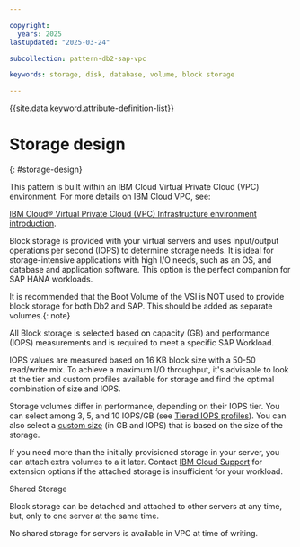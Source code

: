 ```yaml
---

copyright:
  years: 2025
lastupdated: "2025-03-24"

subcollection: pattern-db2-sap-vpc

keywords: storage, disk, database, volume, block storage

---
```


{{site.data.keyword.attribute-definition-list}}

# Storage design
{: #storage-design}

This pattern is built within an IBM Cloud Virtual Private Cloud (VPC) environment. For more details on IBM Cloud VPC, see:

[IBM Cloud® Virtual Private Cloud (VPC) Infrastructure environment introduction](/docs/sap?topic=sap-vpc-env-introduction).

Block storage is provided with your virtual servers and uses input/output operations per second (IOPS) to determine storage needs. It is ideal for storage-intensive applications with high I/O needs, such as an OS, and database and application software. This option is the perfect companion for SAP HANA workloads.

It is recommended that the Boot Volume of the VSI is NOT used to provide block storage for both Db2 and SAP. This should be added as separate volumes.{: note}

All Block storage is selected based on capacity (GB) and performance (IOPS) measurements and is required to meet a specific SAP Workload.

IOPS values are measured based on 16 KB block size with a 50-50 read/write mix. To achieve a maximum I/O throughput, it's advisable to look at the tier and custom profiles available for storage and find the optimal combination of size and IOPS.

Storage volumes differ in performance, depending on their IOPS tier. You can select among 3, 5, and 10 IOPS/GB (see [Tiered IOPS profiles](docs/vpc?topic=vpc-block-storage-profiles&interface=ui#tiers)). You can also select a [custom size](/docs/vpc?topic=vpc-block-storage-profiles&interface=ui#custom) (in GB and IOPS) that is based on the size of the storage.

If you need more than the initially provisioned storage in your server, you can attach extra volumes to a it later. Contact [IBM Cloud Support](/docs/account?topic=account-using-avatar#getting-support) for extension options if the attached storage is insufficient for your workload.



Shared Storage

Block storage can be detached and attached to other servers at any time, but, only to one server at the same time.

No shared storage for servers is available in VPC at time of writing.
